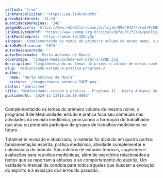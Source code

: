 ```yaml
---
isstock: 'true'
linkParaSolicitar: 'https://wa.link/4v0tbn'
precoNaInternet: '34,50'
quantidadeDePaginas: '248'
imagemDoLivro: 'https://www.febeditora.com.br/lojas/00040427/prod/9788584850310.jpg?cccfc=2529d164'
linkDoLivroEmPdf: 'https://www.uemmg.org.br/sites/default/files/public/download/arquivo/mep_apostila_feb-ii.pdf'
linkParaComprar: 'https://amzn.to/3ZbnyXp'
sinopse: 'Complementando os temas do primeiro volume de mesmo nome, o programa II de Mediunidade: estudo e prática foca seu conteúdo nas atividades da reunião mediúnica, priorizando a formação do trabalhador que atua ou pretende participar de grupos de trabalhos mediúnicos no futuro.  Totalmente revisado e atualizado, o material foi dividido em quatro partes: fundamentação espírita, prática mediúnica, atividade complementar e culminância do módulo. São roteiros de estudos teóricos, sugestões e avaliações para reuniões mediúnicas, além de exercícios relacionados a textos que se reportam a atitudes e ao comportamento do espírita. Um verdadeiro manual de conduta para todos aqueles que buscam a evolução do espírito e a expiação dos erros do passado.'
dataDaPublicacao: '2019'
autorDesencarnado: ''
autorEncarnado: 'Marta Antunes de Moura'
coverImage: '/images/mediunidade-est-prat-2-AzND.jpg'
description: 'Complementando os temas do primeiro volume de mesmo nome, o programa II de Mediunidade: estudo e prática foca seu conteúdo nas atividades da reunião mediúnica, priorizando a formação do trabalhador que atua ou pretende participar de grupos de trabalhos mediúnicos no futuro.'
slug: 'mediunidade-estudo-e-pratica-programa-2'
author:
  name: 'Marta Antunes de Moura'
  picture: '/images/marta-antunes-I4MT.png'
status: 'published'
title: 'Mediunidade: estudo e prática - Programa II - Marta Antunes de Moura'
publishedAt: '2024-11-13T16:16:19.989Z'
---
```


Complementando os temas do primeiro volume de mesmo nome, o programa II de Mediunidade: estudo e prática foca seu conteúdo nas atividades da reunião mediúnica, priorizando a formação do trabalhador que atua ou pretende participar de grupos de trabalhos mediúnicos no futuro.

Totalmente revisado e atualizado, o material foi dividido em quatro partes: fundamentação espírita, prática mediúnica, atividade complementar e culminância do módulo. São roteiros de estudos teóricos, sugestões e avaliações para reuniões mediúnicas, além de exercícios relacionados a textos que se reportam a atitudes e ao comportamento do espírita. Um verdadeiro manual de conduta para todos aqueles que buscam a evolução do espírito e a expiação dos erros do passado.